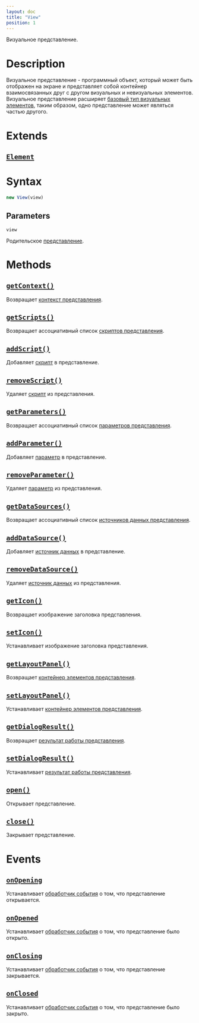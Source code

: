 ```yaml
---
layout: doc
title: "View"
position: 1
---
```


Визуальное представление.

# Description

Визуальное представление - программный объект, который может быть отображен на экране и представляет
собой контейнер взаимосвязанных друг с другом визуальных и невизуальных элементов. Визуальное
представление расширяет [базовый тип визуальных элементов](../Element/), таким образом, одно
представление может являться частью другого.

# Extends

## [`Element`](../Element/)

# Syntax

```js
new View(view)
```

## Parameters

`view`

Родительское [представление]().

# Methods

## [`getContext()`](View.getContext/)

Возвращает [контекст представления](../ViewContext/).

## [`getScripts()`](View.getScripts/)

Возвращает ассоциативный список [скриптов представления](../Script/).

## [`addScript()`](View.addScript/)

Добавляет [скрипт](../Script/) в представление.

## [`removeScript()`](View.removeScript/)

Удаляет [скрипт](../Script/) из представления.

## [`getParameters()`](View.getParameters/)

Возвращает ассоциативный список [параметров представления](../Parameter/).

## [`addParameter()`](View.addParameter/)

Добавляет [параметр](../Parameter/) в представление.

## [`removeParameter()`](View.removeParameter/)

Удаляет [параметр](../Parameter/) из представления.

## [`getDataSources()`](View.getDataSources/)

Возвращает ассоциативный список [источников данных представления](../../DataSources/BaseDataSource/).

## [`addDataSource()`](View.addDataSource/)

Добавляет [источник данных](../../DataSources/BaseDataSource/) в представление.

## [`removeDataSource()`](View.removeDataSource/)

Удаляет [источник данных](../../DataSources/BaseDataSource/) из представления.

## [`getIcon()`](View.getIcon/)

Возвращает изображение заголовка представления.

## [`setIcon()`](View.setIcon/)

Устанавливает изображение заголовка представления.

## [`getLayoutPanel()`](View.getLayoutPanel/)

Возвращает [контейнер элементов представления](../../LayoutPanels/).

## [`setLayoutPanel()`](View.setLayoutPanel/)

Устанавливает [контейнер элементов представления](../../LayoutPanels/).

## [`getDialogResult()`](View.getDialogResult/)

Возвращает [результат работы представления](DialogResult/).

## [`setDialogResult()`](View.setDialogResult/)

Устанавливает [результат работы представления](DialogResult/).

## [`open()`](View.open/)

Открывает представление.

## [`close()`](View.close/)

Закрывает представление.

# Events

## [`onOpening`](View.onOpening/)

Устанавливает [обработчик события](../Script/) о том, что представление открывается.

## [`onOpened`](View.onOpened/)

Устанавливает [обработчик события](../Script/) о том, что представление было открыто.

## [`onClosing`](View.onClosing/)

Устанавливает [обработчик события](../Script/) о том, что представление закрывается.

## [`onClosed`](View.onClosed/)

Устанавливает [обработчик события](../Script/) о том, что представление было закрыто.

